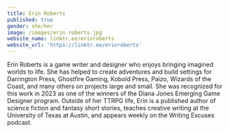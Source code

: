 ```yaml
---
title: Erin Roberts
published: true
gender: she/her
image: /images/erin roberts.jpg
website_name: linktr.ee/erinroberts
website_url: 'https://linktr.ee/erinroberts'
---
```


Erin Roberts is a game writer and designer who enjoys bringing imagined worlds to life. She has helped to create adventures and build settings for Darrington Press, Ghostfire Gaming, Kobold Press, Paizo, Wizards of the Coast, and many others on projects large and small. She was recognized for this work in 2023 as one of the winners of the Diana Jones Emerging Game Designer program. Outside of her TTRPG life, Erin is a published author of science fiction and fantasy short stories, teaches creative writing at the University of Texas at Austin, and appears weekly on the Writing Excuses podcast.
